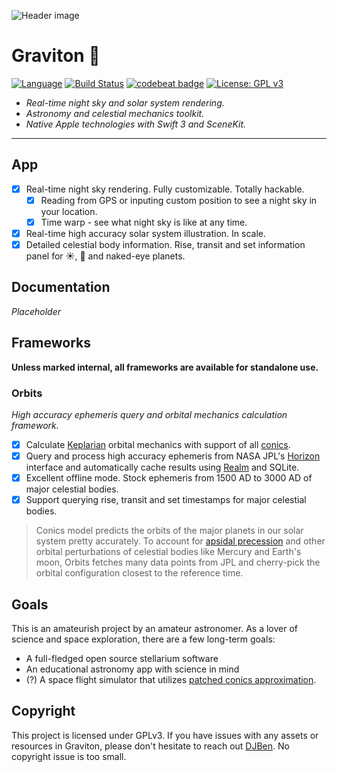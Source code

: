 ![Header image](https://github.com/DJBen/Graviton/raw/master/External%20Assets/G-Purple.png)

# Graviton :milky_way:

[![Language](https://img.shields.io/badge/Swift-3.1-orange.svg?style=flat)](https://swift.org)
[![Build Status](https://travis-ci.com/DJBen/Graviton.svg?token=1KVrf6xTWoPqLKJBPuJ1&branch=master)](https://travis-ci.com/DJBen/Graviton)
[![codebeat badge](https://codebeat.co/badges/de61d36c-440a-4cc7-85cf-97379e08ef15)](https://codebeat.co/a/sihao-lu/projects/github-com-djben-graviton-master?maxAge=3600)
[![License: GPL v3](https://img.shields.io/badge/License-GPL%20v3-blue.svg)](http://www.gnu.org/licenses/gpl-3.0)

- _Real-time night sky and solar system rendering._
- _Astronomy and celestial mechanics toolkit._
- _Native Apple technologies with Swift 3 and SceneKit._
----
## App
- [x] Real-time night sky rendering. Fully customizable. Totally hackable.
  - [x] Reading from GPS or inputing custom position to see a night sky in your location.
  - [x] Time warp - see what night sky is like at any time.
- [x] Real-time high accuracy solar system illustration. In scale.
- [x] Detailed celestial body information. Rise, transit and set information panel for :sunny:, :first_quarter_moon_with_face: and naked-eye planets.

## Documentation
*Placeholder*

## Frameworks
__Unless marked internal, all frameworks are available for standalone use.__
### Orbits
_High accuracy ephemeris query and orbital mechanics calculation framework._
- [x] Calculate [Keplarian](https://en.wikipedia.org/wiki/Kepler_orbit) orbital mechanics with support of all [conics](https://en.wikipedia.org/wiki/Conic_section).
- [x] Query and process high accuracy ephemeris from NASA JPL's [Horizon](http://ssd.jpl.nasa.gov/?horizons) interface and automatically cache results using [Realm](https://realm.io) and SQLite.
- [x] Excellent offline mode. Stock ephemeris from 1500 AD to 3000 AD of major celestial bodies.
- [x] Support querying rise, transit and set timestamps for major celestial bodies.

> Conics model predicts the orbits of the major planets in our solar system pretty accurately. To account for [apsidal precession](https://en.wikipedia.org/wiki/Apsidal_precession) and other orbital perturbations of celestial bodies like Mercury and Earth's moon, Orbits fetches many data points from JPL and cherry-pick the orbital configuration closest to the reference time.

## Goals
This is an amateurish project by an amateur astronomer. As a lover of science and space exploration, there are a few long-term goals:

- A full-fledged open source stellarium software
- An educational astronomy app with science in mind
- (?) A space flight simulator that utilizes [patched conics approximation](https://en.wikipedia.org/wiki/Patched_conic_approximation).

## Copyright
This project is licensed under GPLv3.
If you have issues with any assets or resources in Graviton, please don't hesitate to reach out [DJBen](mailto:lsh32768@gmail.com). No copyright issue is too small.
